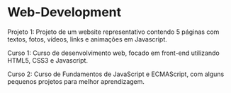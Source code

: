 # Web-Development
Projeto 1: Projeto de um website representativo contendo 5 páginas com textos, fotos, vídeos, links e animações em Javascript.

Curso 1: Curso de desenvolvimento web, focado em front-end utilizando HTML5, CSS3 e Javascript.

Curso 2: Curso de Fundamentos de JavaScript e ECMAScript, com alguns pequenos projetos para melhor aprendizagem.
